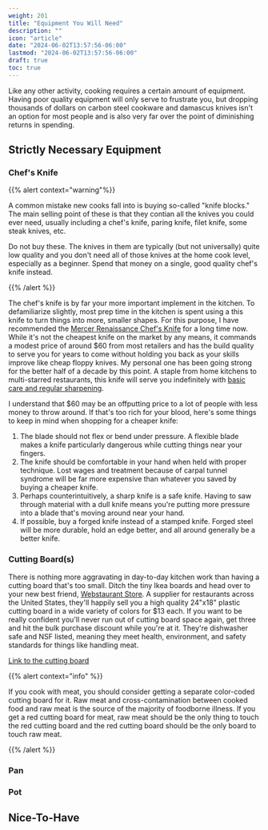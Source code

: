 ```yaml
---
weight: 201
title: "Equipment You Will Need"
description: ""
icon: "article"
date: "2024-06-02T13:57:56-06:00"
lastmod: "2024-06-02T13:57:56-06:00"
draft: true
toc: true
---
```


Like any other activity, cooking requires a certain amount of equipment. Having
poor quality equipment will only serve to frustrate you, but dropping thousands
of dollars on carbon steel cookware and damascus knives isn't an option for most
people and is also very far over the point of diminishing returns in spending.

## Strictly Necessary Equipment

### Chef's Knife

{{% alert context="warning"%}}

A common mistake new cooks fall into is buying so-called "knife blocks." The
main selling point of these is that they contian all the knives you could ever
need, usually including a chef's knife, paring knife, filet knife, some steak
knives, etc.

Do not buy these. The knives in them are typically (but not universally) quite
low quality and you don't need all of those knives at the home cook level,
especially as a beginner. Spend that money on a single, good quality chef's
knife instead.

{{% /alert %}}

The chef's knife is by far your more important implement in the kitchen. To
defamiliarize slightly, most prep time in the kitchen is spent using a this
knife to turn things into more, smaller shapes. For this purpose, I have
recommended the
[Mercer Renaissance Chef's Knife](https://www.mercerculinary.com/product/renaissance-chefs-knife-10-25-4-cm/)
for a long time now. While it's not the cheapest knife on the market by any
means, it commands a modest price of around $60 from most retailers and has the
build quality to serve you for years to come without holding you back as your
skills improve like cheap floppy knives. My personal one has been going strong
for the better half of a decade by this point. A staple from home kitchens to
multi-starred restaurants, this knife will serve you indefinitely with
[basic care and regular sharpening](./knifecare).

I understand that $60 may be an offputting price to a lot of people with less
money to throw around. If that's too rich for your blood, here's some things to
keep in mind when shopping for a cheaper knife:

1. The blade should not flex or bend under pressure. A flexible blade makes a
   knife particularly dangerous while cutting things near your fingers.
2. The knife should be comfortable in your hand when held with proper technique.
   Lost wages and treatment because of carpal tunnel syndrome will be far more
   expensive than whatever you saved by buying a cheaper knife.
3. Perhaps counterintuitively, a sharp knife is a safe knife. Having to saw
   through material with a dull knife means you're putting more pressure into a
   blade that's moving around near your hand.
4. If possible, buy a forged knife instead of a stamped knife. Forged steel will
   be more durable, hold an edge better, and all around generally be a better
   knife.

### Cutting Board(s)

There is nothing more aggravating in day-to-day kitchen work than having a
cutting board that's too small. Ditch the tiny Ikea boards and head over to your
new best friend, [Webstaurant Store](https://www.webstaurantstore.com/). A
supplier for restaurants across the United States, they'll happily sell you a
high quality 24"x18" plastic cutting board in a wide variety of colors for $13
each. If you want to be really confident you'll never run out of cutting board
space again, get three and hit the bulk purchase discount while you're at it.
They're dishwasher safe and NSF listed, meaning they meet health, environment,
and safety standards for things like handling meat.

[Link to the cutting board](https://www.webstaurantstore.com/choice-24-x-18-x-1-2-white-polyethylene-cutting-board/40724185WH.html)

{{% alert context="info" %}}

If you cook with meat, you should consider getting a separate color-coded
cutting board for it. Raw meat and cross-contamination between cooked food and
raw meat is the source of the majority of foodborne illness. If you get a red
cutting board for meat, raw meat should be the only thing to touch the red
cutting board and the red cutting board should be the only board to touch raw
meat.

{{% /alert %}}

### Pan

### Pot

## Nice-To-Have
